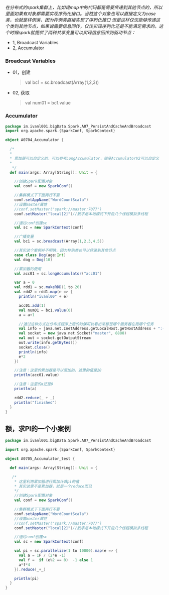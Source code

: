 *在分布式的spark集群上，比如说map中的代码都是需要传递到其他节点的，所以里面如果有对象都需要实现序列化接口。当然这个对象也可以直接定义为case类，也就是样例类，因为样例类直接实现了序列化接口*
*但是这样仅仅能够传递这个类到其他节点，如果说需要信息回传，仅仅实现序列化还是不能满足需求的。这个时候spark就提供了两种共享变量可以实现信息回传到驱动节点：*
* 1, Broadcast Variables
* 2, Accumulator

### Broadcast Variables
* 01，创建
  
  > val bc1 = sc.broadcast(Array(1,2,3))
* 02, 获取
  
  > val num01 = bc1.value

### Accumulator
```scala
package im.ivanl001.bigData.Spark.A07_PersistAndCacheAndBroadcast
import org.apache.spark.{SparkConf, SparkContext}

object A0704_Accumulator {

  /*
  *
  * 累加器可以自定义的，可以参考LongAccumulator，继承AccumulatorV2可以自定义
  *
   */
  def main(args: Array[String]): Unit = {

    //创建Spark配置对象
    val conf = new SparkConf()

    //集群模式下下面两行不要
    conf.setAppName("WordCountScala")
    //设置master属性
    //conf.setMaster("spark://master:7077")
    conf.setMaster("local[2]")//数字是本地模式下开启几个线程模拟多线程

    //通过conf创建sc
    val sc = new SparkContext(conf)

    //广播变量
    val bc1 = sc.broadcast(Array(1,2,3,4,5))

    //其实这个案例并不明确，因为样例类也可以传递到其他节点
    case class Dog(age:Int)
    val dog = Dog(10)

    //累加器的使用
    val acc01 = sc.longAccumulator("acc01")

    var a = 0
    val rdd1 = sc.makeRDD(1 to 20)
    val rdd2 = rdd1.map(e => {
      println("ivanl00" + e)

      acc01.add(1)
      val num01 = bc1.value(0)
      a = a+1

      //通过这种方式在分布式程序上跑的时候可以看出来都是哪个服务器在跑哪个任务
      val info = java.net.InetAddress.getLocalHost.getHostAddress + ":---:" + Thread.currentThread().getName + "-----" + dog.age + "\n"
      val socket = new java.net.Socket("master", 8888)
      val out = socket.getOutputStream
      out.write(info.getBytes())
      socket.close()
      println(info)
      e*2
    })

    //注意：这里的累加器是可以累加的，这里的值是20
    println(acc01.value)

    //注意：这里的a还是0
    println(a)

    rdd2.reduce(_ + _)
    println("finished")
  }
}
```

## 额，求PI的一个小案例

```scala
package im.ivanl001.bigData.Spark.A07_PersistAndCacheAndBroadcast

import org.apache.spark.{SparkConf, SparkContext}

object A0705_Accumulator_test {

  def main(args: Array[String]): Unit = {

   /*
    * 这里利用累加器进行累加计算pi的值
    * 其实这里不是累加器，就是一个reduce而已
    */
    //创建Spark配置对象
    val conf = new SparkConf()

    //集群模式下下面两行不要
    conf.setAppName("WordCountScala")
    //设置master属性
    //conf.setMaster("spark://master:7077")
    conf.setMaster("local[2]")//数字是本地模式下开启几个线程模拟多线程

    //通过conf创建sc
    val sc = new SparkContext(conf)

    val pi = sc.parallelize(1 to 10000).map(e => {
      val a = 1F / (2*e -1)
      val f =  if (e%2 == 0)  -1 else 1
      a*f*4
    }).reduce(_+_)

    println(pi)
  }
}
```
